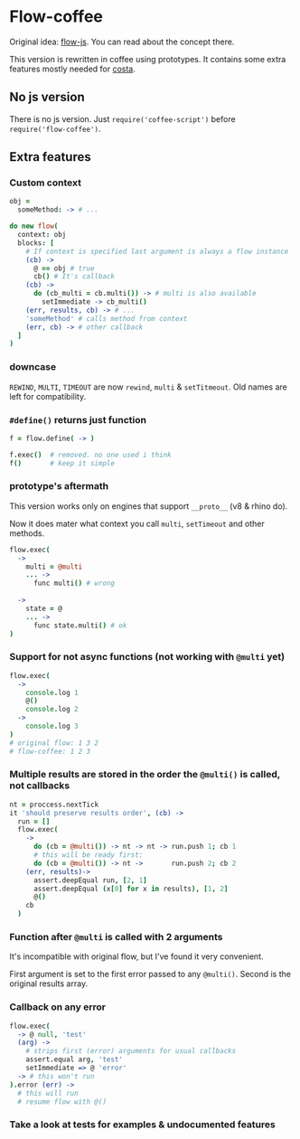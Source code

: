 # Flow-coffee

Original idea: [flow-js](https://github.com/willconant/flow-js).
You can read about the concept there.

This version is rewritten in coffee using prototypes.
It contains some extra features mostly needed for
[costa](https://github.com/printercu/costa).

## No js version
There is no js version. Just `require('coffee-script')` before
`require('flow-coffee')`.

## Extra features

### Custom context
```coffee
obj =
  someMethod: -> # ...

do new flow(
  context: obj
  blocks: [
    # If context is specified last argument is always a flow instance
    (cb) ->
      @ == obj # true
      cb() # It's callback
    (cb) ->
      do (cb_multi = cb.multi()) -> # multi is also available
        setImmediate -> cb_multi()
    (err, results, cb) -> # ...
    'someMethod' # calls method from context
    (err, cb) -> # other callback
  ]
)
```

### downcase
`REWIND`, `MULTI`, `TIMEOUT` are now `rewind`, `multi` & `setTitmeout`.
Old names are left for compatibility.

### `#define()` returns just function
```coffee
f = flow.define( -> )

f.exec()  # removed. no one used i think
f()       # keep it simple
```

### prototype's aftermath
This version works only on engines that support `__proto__` (v8 & rhino do).

Now it does mater what context you call `multi`, `setTimeout` and other methods.
```coffee
flow.exec(
  ->
    multi = @multi
    ... ->
      func multi() # wrong
    
  ->
    state = @
    ... ->
      func state.multi() # ok
)
```

### Support for not async functions (not working with `@multi` yet)
```coffee
flow.exec(
  ->
    console.log 1
    @()
    console.log 2
  ->
    console.log 3
)
# original flow: 1 3 2
# flow-coffee: 1 2 3
```

### Multiple results are stored in the order the `@multi()` is called, not callbacks
```coffee
nt = proccess.nextTick
it 'should preserve results order', (cb) ->
  run = []
  flow.exec(
    ->
      do (cb = @multi()) -> nt -> nt -> run.push 1; cb 1
      # this will be ready first:
      do (cb = @multi()) -> nt ->       run.push 2; cb 2
    (err, results)->
      assert.deepEqual run, [2, 1]
      assert.deepEqual (x[0] for x in results), [1, 2]
      @()
    cb
  )
```

### Function after `@multi` is called with 2 arguments
It's incompatible with original flow, but I've found it very convenient.

First argument is set to the first error passed to any `@multi()`. Second is the original results array.

### Callback on any error
```coffee
flow.exec(
  -> @ null, 'test'
  (arg) ->
    # strips first (error) arguments for usual callbacks
    assert.equal arg, 'test'
    setImmediate => @ 'error'
  -> # this won't run
).error (err) ->
  # this will run
  # resume flow with @()
```

### Take a look at tests for examples & undocumented features
